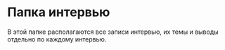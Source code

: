 # Папка интервью

В этой папке располагаются все записи интервью, их темы и выводы отдельно по каждому интервью.
